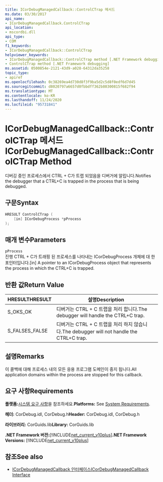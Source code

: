 ```yaml
---
title: ICorDebugManagedCallback::ControlCTrap 메서드
ms.date: 03/30/2017
api_name:
- ICorDebugManagedCallback.ControlCTrap
api_location:
- mscordbi.dll
api_type:
- COM
f1_keywords:
- ICorDebugManagedCallback::ControlCTrap
helpviewer_keywords:
- ICorDebugManagedCallback::ControlCTrap method [.NET Framework debugging]
- ControlCTrap method [.NET Framework debugging]
ms.assetid: 0500854e-2121-43d9-a028-64312da35258
topic_type:
- apiref
ms.openlocfilehash: 0c38269ea4d730d8f3f9ba5d2c5d8f0edf6d7d45
ms.sourcegitcommit: d8020797a6657d0fbbdff362b80300815f682f94
ms.translationtype: MT
ms.contentlocale: ko-KR
ms.lasthandoff: 11/24/2020
ms.locfileid: "95731841"
---
```

# <a name="icordebugmanagedcallbackcontrolctrap-method"></a><span data-ttu-id="ff7ae-102">ICorDebugManagedCallback::ControlCTrap 메서드</span><span class="sxs-lookup"><span data-stu-id="ff7ae-102">ICorDebugManagedCallback::ControlCTrap Method</span></span>

<span data-ttu-id="ff7ae-103">디버깅 중인 프로세스에서 CTRL + C가 트랩 되었음을 디버거에 알립니다.</span><span class="sxs-lookup"><span data-stu-id="ff7ae-103">Notifies the debugger that a CTRL+C is trapped in the process that is being debugged.</span></span>  
  
## <a name="syntax"></a><span data-ttu-id="ff7ae-104">구문</span><span class="sxs-lookup"><span data-stu-id="ff7ae-104">Syntax</span></span>  
  
```cpp  
HRESULT ControlCTrap (  
    [in] ICorDebugProcess *pProcess  
);  
```  
  
## <a name="parameters"></a><span data-ttu-id="ff7ae-105">매개 변수</span><span class="sxs-lookup"><span data-stu-id="ff7ae-105">Parameters</span></span>  

 `pProcess`  
 <span data-ttu-id="ff7ae-106">진행 CTRL + C가 트래핑 된 프로세스를 나타내는 ICorDebugProcess 개체에 대 한 포인터입니다.</span><span class="sxs-lookup"><span data-stu-id="ff7ae-106">[in] A pointer to an ICorDebugProcess object that represents the process in which the CTRL+C is trapped.</span></span>  
  
## <a name="return-value"></a><span data-ttu-id="ff7ae-107">반환 값</span><span class="sxs-lookup"><span data-stu-id="ff7ae-107">Return Value</span></span>  
  
|<span data-ttu-id="ff7ae-108">HRESULT</span><span class="sxs-lookup"><span data-stu-id="ff7ae-108">HRESULT</span></span>|<span data-ttu-id="ff7ae-109">설명</span><span class="sxs-lookup"><span data-stu-id="ff7ae-109">Description</span></span>|  
|-------------|-----------------|  
|<span data-ttu-id="ff7ae-110">S_OK</span><span class="sxs-lookup"><span data-stu-id="ff7ae-110">S_OK</span></span>|<span data-ttu-id="ff7ae-111">디버거는 CTRL + C 트랩을 처리 합니다.</span><span class="sxs-lookup"><span data-stu-id="ff7ae-111">The debugger will handle the CTRL+C trap.</span></span>|  
|<span data-ttu-id="ff7ae-112">S_FALSE</span><span class="sxs-lookup"><span data-stu-id="ff7ae-112">S_FALSE</span></span>|<span data-ttu-id="ff7ae-113">디버거는 CTRL + C 트랩을 처리 하지 않습니다.</span><span class="sxs-lookup"><span data-stu-id="ff7ae-113">The debugger will not handle the CTRL+C trap.</span></span>|  
  
## <a name="remarks"></a><span data-ttu-id="ff7ae-114">설명</span><span class="sxs-lookup"><span data-stu-id="ff7ae-114">Remarks</span></span>  

 <span data-ttu-id="ff7ae-115">이 콜백에 대해 프로세스 내의 모든 응용 프로그램 도메인이 중지 됩니다.</span><span class="sxs-lookup"><span data-stu-id="ff7ae-115">All application domains within the process are stopped for this callback.</span></span>  
  
## <a name="requirements"></a><span data-ttu-id="ff7ae-116">요구 사항</span><span class="sxs-lookup"><span data-stu-id="ff7ae-116">Requirements</span></span>  

 <span data-ttu-id="ff7ae-117">**플랫폼:**[시스템 요구 사항](../../get-started/system-requirements.md)을 참조하세요.</span><span class="sxs-lookup"><span data-stu-id="ff7ae-117">**Platforms:** See [System Requirements](../../get-started/system-requirements.md).</span></span>  
  
 <span data-ttu-id="ff7ae-118">**헤더:** CorDebug.idl, CorDebug.h</span><span class="sxs-lookup"><span data-stu-id="ff7ae-118">**Header:** CorDebug.idl, CorDebug.h</span></span>  
  
 <span data-ttu-id="ff7ae-119">**라이브러리:** CorGuids.lib</span><span class="sxs-lookup"><span data-stu-id="ff7ae-119">**Library:** CorGuids.lib</span></span>  
  
 <span data-ttu-id="ff7ae-120">**.NET Framework 버전:**[!INCLUDE[net_current_v10plus](../../../../includes/net-current-v10plus-md.md)]</span><span class="sxs-lookup"><span data-stu-id="ff7ae-120">**.NET Framework Versions:** [!INCLUDE[net_current_v10plus](../../../../includes/net-current-v10plus-md.md)]</span></span>  
  
## <a name="see-also"></a><span data-ttu-id="ff7ae-121">참조</span><span class="sxs-lookup"><span data-stu-id="ff7ae-121">See also</span></span>

- [<span data-ttu-id="ff7ae-122">ICorDebugManagedCallback 인터페이스</span><span class="sxs-lookup"><span data-stu-id="ff7ae-122">ICorDebugManagedCallback Interface</span></span>](icordebugmanagedcallback-interface.md)
